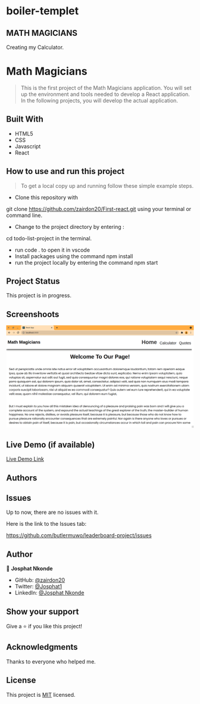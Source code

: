 # boiler-templet

## MATH MAGICIANS

Creating my Calculator.

# Math Magicians
> This is the first project of the Math Magicians application. You will set up the environment and tools needed to develop a React application. In the following projects, you will develop the actual application.

## Built With
- HTML5
- CSS
- Javascript
- React

## How to use and run this project

>To get a local copy up and running follow these simple example steps.

- Clone this repository with

git clone https://github.com/zairdon20/First-react.git using your terminal or command line.

- Change to the project directory by entering :

cd todo-list-project in the terminal.

- run code . to open it in vscode
- Install packages using the command npm install
- run the project locally by entering the command npm start



## Project Status
This project is in progress.

## Screenshoots
![screenshot](src/assets/reactpic.png)
## Live Demo (if available)

[Live Demo Link](https://livedemo.com)
## Authors

## Issues

Up to now, there are no issues with it.

Here is the link to the Issues tab:

https://github.com/butlermuwo/leaderboard-project/issues

## Author

👤 **Josphat Nkonde**

- GitHub: [@zairdon20](https://github.com/zairdon20)
- Twitter: [@Josphat1](https://twitter.com/Josphat1)
- LinkedIn: [@Josphat Nkonde](https://www.linkedin.com/in/josphat-nkonde-092510183/)

## Show your support

Give a ⭐️ if you like this project!

## Acknowledgments

Thanks to everyone who helped me.

## License
This project is [MIT](./MIT.md) licensed.
